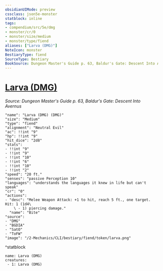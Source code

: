 ```yaml
---
obsidianUIMode: preview
cssclass: json5e-monster
statblock: inline
tags:
- compendium/src/5e/dmg
- monster/cr/0
- monster/size/medium
- monster/type/fiend
aliases: ["Larva (DMG)"]
NoteIcon: monster
BestiaryType: fiend
SourceType: Bestiary
BookSource: Dungeon Master's Guide p. 63, Baldur's Gate: Descent Into Avernus
---
```

# [Larva (DMG)](2-Mechanics/CLI/bestiary/fiend/larva-dmg.md)
*Source: Dungeon Master's Guide p. 63, Baldur's Gate: Descent Into Avernus*  

```statblock
"name": "Larva (DMG) (DMG)"
"size": "Medium"
"type": "fiend"
"alignment": "Neutral Evil"
"ac": !!int "9"
"hp": !!int "9"
"hit_dice": "2d8"
"stats":
- !!int "9"
- !!int "9"
- !!int "10"
- !!int "6"
- !!int "10"
- !!int "2"
"speed": "20 ft."
"senses": "passive Perception 10"
"languages": "understands the languages it knew in life but can't speak"
"cr": "0"
"actions":
- "desc": "Melee Weapon Attack: +1 to hit, reach 5 ft., one target. Hit: 1 (1d4\
    \ - 1) piercing damage."
  "name": "Bite"
"source":
- "DMG"
- "BGDIA"
- "SatO"
- "ToFW"
"image": "/2-Mechanics/CLI/bestiary/fiend/token/larva.png"
```
^statblock

```encounter-table
name: Larva (DMG)
creatures:
 - 1: Larva (DMG)
```